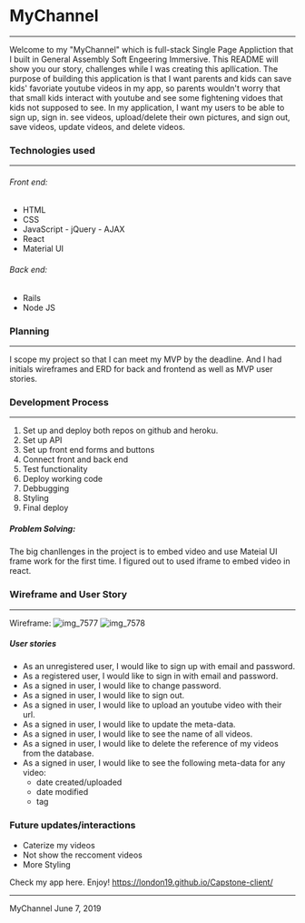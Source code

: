 # MyChannel
-------------------------
Welcome to my "MyChannel" which is full-stack Single Page Appliction that I built in General Assembly Soft Engeering Immersive. This README will show you our story, challenges while I was creating this apllication.
The purpose of building this application is that I want parents and kids can save kids' favoriate youtube videos in my app, so parents wouldn't worry that that small kids interact with youtube and see some fightening vidoes that kids not supposed to see. In my application, I want my users to be able to sign up, sign in. see videos, upload/delete their own pictures, and sign out, save videos, update videos, and delete videos.

### Technologies used
-----------------------
###### Front end:
* HTML
* CSS
* JavaScript - jQuery - AJAX
* React
* Material UI

###### Back end:
* Rails
* Node JS

### Planning
------------------------------
I scope my project so that I can meet my MVP by the deadline. And I had initials wireframes and ERD for back and frontend as well as MVP user stories.

### Development Process
--------------------------------

1. Set up and deploy both repos on github and heroku.
2. Set up API
3. Set up front end forms and buttons
4. Connect front and back end
5. Test functionality
6. Deploy working code
7. Debbugging
8. Styling
9. Final deploy

##### Problem Solving:
The big chanllenges in the project is to embed video and use Mateial UI frame work for the first time. I figured out to used iframe to embed video in react.

### Wireframe and User Story
--------------------------------------
Wireframe:
![img_7577](https://media.git.generalassemb.ly/user/19626/files/50357300-8906-11e9-9677-d86c29678035)
![img_7578](https://media.git.generalassemb.ly/user/19626/files/65120680-8906-11e9-94cc-5351a13fd0ed)

##### User stories
* As an unregistered user, I would like to sign up with email and password.
* As a registered user, I would like to sign in with email and password.
* As a signed in user, I would like to change password.
* As a signed in user, I would like to sign out.
* As a signed in user, I would like to upload an youtube video with their url.
* As a signed in user, I would like to update the meta-data.
* As a signed in user, I would like to see the name of all videos.
* As a signed in user, I would like to delete the reference of my videos from the database.
* As a signed in user, I would like to see the following meta-data for any video:
  - date created/uploaded
  - date modified
  - tag

### Future updates/interactions
* Caterize my videos
* Not show the reccoment videos
* More Styling

Check my app here. Enjoy!
 https://london19.github.io/Capstone-client/

 ----------
MyChannel June 7, 2019
